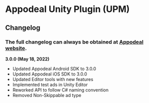 # Appodeal Unity Plugin (UPM)

## Changelog

### The full changelog can always be obtained at [Appodeal website](https://wiki.appodeal.com/en/unity/get-started/advanced/changelog).

**3.0.0 (May 18, 2022)**

+ Updated Appodeal Android SDK to 3.0.0
+ Updated Appodeal iOS SDK to 3.0.0
+ Updated Editor tools with new features
+ Implemented test ads in Unity Editor
+ Reworked API to follow C# naming convention
+ Removed Non-Skippable ad type
